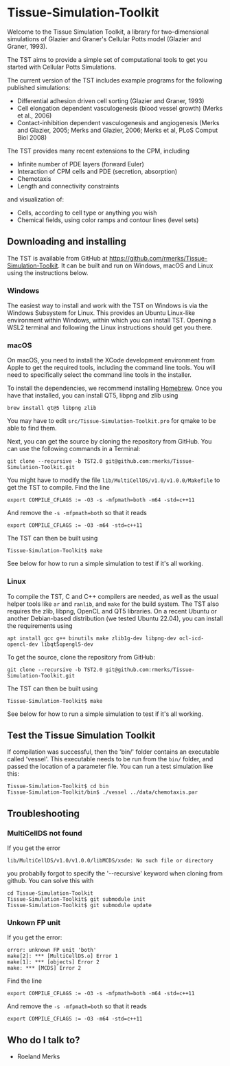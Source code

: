 # Tissue-Simulation-Toolkit

Welcome to the Tissue Simulation Toolkit, a library for
two-dimensional simulations of Glazier and Graner's Cellular Potts
model (Glazier and Graner, 1993).

The TST aims to provide a simple set of computational tools to get you
started with Cellular Potts Simulations.

The current version of the TST includes example programs for the
following published simulations:

* Differential adhesion driven cell sorting (Glazier and Graner, 1993)
* Cell elongation dependent vasculogenesis (blood vessel growth) (Merks et al., 2006) 
* Contact-inhibition dependent vasculogenesis and angiogenesis (Merks and Glazier, 2005; Merks and Glazier, 2006; Merks et al, PLoS Comput Biol 2008)

The TST provides many recent extensions to the CPM, including

* Infinite number of PDE layers (forward Euler)
* Interaction of CPM cells and PDE (secretion, absorption)
* Chemotaxis
* Length and connectivity constraints

and visualization of:

* Cells, according to cell type or anything you wish
* Chemical fields, using color ramps and contour lines (level sets)

## Downloading and installing

The TST is available from GitHub at https://github.com/rmerks/Tissue-Simulation-Toolkit. It can be built and run on Windows, macOS and Linux using the instructions below.

### Windows

The easiest way to install and work with the TST on Windows is via the Windows Subsystem for Linux. This provides an Ubuntu Linux-like environment within Windows, within which you can install TST. Opening a WSL2 terminal and following the Linux instructions should get you there.

### macOS

On macOS, you need to install the XCode development environment from Apple to get the required tools, including the command line tools. You will need to specifically select the command line tools in the installer.

To install the dependencies, we recommend installing [Homebrew](https://brew.sh). Once you have that installed, you can install QT5, libpng and zlib using

```
brew install qt@5 libpng zlib
```

You may have to edit `src/Tissue-Simulation-Toolkit.pro` for qmake to be able to find them.

Next, you can get the source by cloning the repository from GitHub. You can use the following commands in a Terminal:

```
git clone --recursive -b TST2.0 git@github.com:rmerks/Tissue-Simulation-Toolkit.git
```

You might have to modify the file `lib/MultiCellDS/v1.0/v1.0.0/Makefile` to get the TST to compile. Find the line

```
export COMPILE_CFLAGS := -O3 -s -mfpmath=both -m64 -std=c++11
```

And remove the `-s -mfpmath=both` so that it reads

```
export COMPILE_CFLAGS := -O3 -m64 -std=c++11
```

The TST can then be built using

```
Tissue-Simulation-Toolkit$ make
```

See below for how to run a simple simulation to test if it's all working.

### Linux

To compile the TST, C and C++ compilers are needed, as well as the usual helper tools like `ar` and `ranlib`, and `make` for the build system. The TST also requires the zlib, libpng, OpenCL and QT5 libraries. On a recent Ubuntu or another Debian-based distribution (we tested Ubuntu 22.04), you can install the requirements using

```apt install gcc g++ binutils make zlib1g-dev libpng-dev ocl-icd-opencl-dev libqt5opengl5-dev```

To get the source, clone the repository from GitHub:

```
git clone --recursive -b TST2.0 git@github.com:rmerks/Tissue-Simulation-Toolkit.git
```

The TST can then be built using

```
Tissue-Simulation-Toolkit$ make
```

See below for how to run a simple simulation to test if it's all working.

## Test the Tissue Simulation Toolkit

If compilation was successful, then the 'bin/' folder contains an executable called 'vessel'. This executable needs to be run from the `bin/` folder, and passed the location of a parameter file. You can run a test simulation like this:

```
Tissue-Simulation-Toolkit$ cd bin
Tissue-Simulation-Toolkit/bin$ ./vessel ../data/chemotaxis.par
```

## Troubleshooting

### MultiCellDS not found

If you get the error

```
lib/MultiCellDS/v1.0/v1.0.0/libMCDS/xsde: No such file or directory
```

you probablly forgot to specify the '--recursive' keyword when cloning from github. You can solve this with

```
cd Tissue-Simulation-Toolkit
Tissue-Simulation-Toolkit$ git submodule init
Tissue-Simulation-Toolkit$ git submodule update
```

### Unkown FP unit

If you get the error:

```
error: unknown FP unit 'both'
make[2]: *** [MultiCellDS.o] Error 1
make[1]: *** [objects] Error 2
make: *** [MCDS] Error 2
```

Find the line

```
export COMPILE_CFLAGS := -O3 -s -mfpmath=both -m64 -std=c++11
```

And remove the `-s -mfpmath=both` so that it reads

```
export COMPILE_CFLAGS := -O3 -m64 -std=c++11
```

## Who do I talk to?

* Roeland Merks

